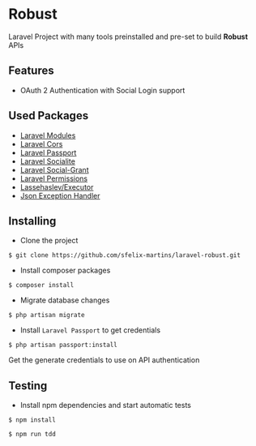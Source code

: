 # Robust

Laravel Project with many tools preinstalled and pre-set to build **Robust** APIs

## Features

- OAuth 2 Authentication with Social Login support

## Used Packages

- [Laravel Modules](https://github.com/nWidart/laravel-modules)
- [Laravel Cors](https://github.com/barryvdh/laravel-cors)
- [Laravel Passport](https://github.com/laravel/passport)
- [Laravel Socialite](https://github.com/laravel/socialite)
- [Laravel Social-Grant](https://github.com/adaojunior/passport-social-grant)
- [Laravel Permissions](https://github.com/spatie/laravel-permission)
- [Lassehaslev/Executor](https://github.com/LasseHaslev/executor)
- [Json Exception Handler](https://github.com/sfelix-martins/json-exception-handler)

## Installing

- Clone the project

```console
$ git clone https://github.com/sfelix-martins/laravel-robust.git
```

- Install composer packages

```console
$ composer install
```

- Migrate database changes

```console
$ php artisan migrate
```

- Install `Laravel Passport` to get credentials

```console
$ php artisan passport:install
```

Get the generate credentials to use on API authentication

## Testing

- Install npm dependencies and start automatic tests

```console
$ npm install

$ npm run tdd
```
